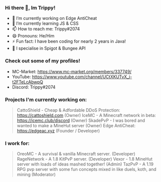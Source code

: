 ### Hi there 👋, Im Trippy!

- 🔭 I’m currently working on Edge AntiCheat
- 🌱 I’m currently learning JS & CSS
- 📫 How to reach me: Trippy#2074
- 😄 Pronouns: He/Him
- ⚡ Fun fact: I have been coding for nearly 2 years in Java!
- 🤔 I specialise in Spigot & Bungee API

### Check out some of my profiles!

* MC-Market: https://www.mc-market.org/members/337749/
* YouTube: https://www.youtube.com/channel/UCtXKUTvX_i-t2FTeLcAbwpQ
* Discord: Trippy#2074

### Projects I'm currently working on:

> CattoShield - Cheap & Adfordable DDoS Protection: https://cattoshield.com (Owner)
> IceMC - A Minecraft network in beta: https://icemc.club/discord (Owner)
> SkadePvP - I was bored and wanted to make a MineHut server (Owner)
> Edge AntiCheat: https://edgeac.xyz (Founder / Developer)

### I work for:

> OreoMC - A survival & vanilla Minecraft server. (Developer)
> RageNetwork - A 1.8 KitPvP server. (Developer)
> Vexor - 1.8 MineHut server with loads of ideas mashed together! (Admin)
> TazPvP - A 1.19 RPG pvp server with some fun concepts mixed in like duels, koth, and mining (Moderator)

